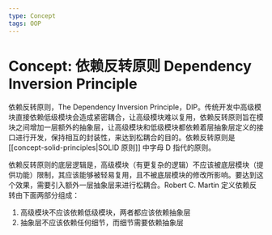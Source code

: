 ```yaml
---
type: Concept
tags: OOP
---
```


# Concept: 依赖反转原则 Dependency Inversion Principle

依赖反转原则，The Dependency Inversion Principle，DIP。传统开发中高级模块直接依赖低级模块会造成紧密耦合，让高级模块难以复用，依赖反转原则旨在模块之间增加一层额外的抽象层，让高级模块和低级模块都依赖着层抽象层定义的接口进行开发，保持相互的封装性，来达到松耦合的目的。依赖反转原则是 [[concept-solid-principles|SOLID 原则]] 中字母 D 指代的原则。

依赖反转原则的底层逻辑是，高级模块（有更复杂的逻辑）不应该被底层模块（提供功能）限制，其应该能够被轻易复用，且不被底层模块的修改所影响。要达到这个效果，需要引入额外一层抽象层来进行松耦合。Robert C. Martin 定义依赖反转由下面两部分组成：

1. 高级模块不应该依赖低级模块，两者都应该依赖抽象层
2. 抽象层不应该依赖任何细节，而细节需要依赖抽象层
